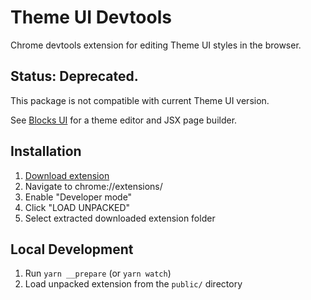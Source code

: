 # Theme UI Devtools

Chrome devtools extension for editing Theme UI styles in the browser.

## Status: Deprecated.

This package is not compatible with current Theme UI version.

See [Blocks UI](https://github.com/blocks/blocks) for a theme editor and JSX page builder.

## Installation

1. [Download extension](https://github.com/system-ui/theme-ui/tree/master/packages/chrome/public)
1. Navigate to chrome://extensions/
1. Enable "Developer mode"
1. Click "LOAD UNPACKED"
1. Select extracted downloaded extension folder

## Local Development

1. Run `yarn __prepare` (or `yarn watch`)
1. Load unpacked extension from the `public/` directory
